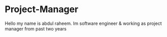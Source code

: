 # Project-Manager
Hello my name is abdul raheem. Im software engineer &amp; working as project manager from past two years
